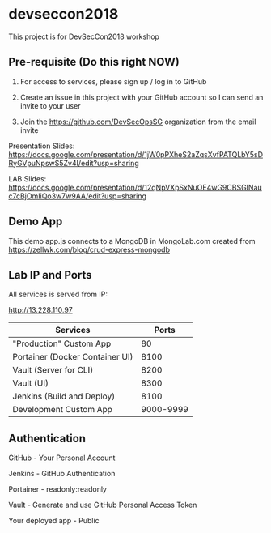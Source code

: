 # devseccon2018

This project is for DevSecCon2018 workshop

## Pre-requisite (Do this right NOW)

1. For access to services, please sign up / log in to GitHub

2. Create an issue in this project with your GitHub account so I can send an invite to your user

3. Join the https://github.com/DevSecOpsSG organization from the email invite

Presentation Slides:
 https://docs.google.com/presentation/d/1jW0pPXheS2aZqsXvfPATQLbY5sDRyGVpuNpswS5Zv4I/edit?usp=sharing

LAB Slides:
 https://docs.google.com/presentation/d/12qNpVXpSxNuOE4wG9CBSGINauc7cBjOmIiQo3w7w9AA/edit?usp=sharing

## Demo App

This demo app.js connects to a MongoDB in MongoLab.com created from https://zellwk.com/blog/crud-express-mongodb

## Lab IP and Ports

All services is served from IP:

http://13.228.110.97

| Services | Ports |
| --- | --- |
| "Production" Custom App | 80 |
| Portainer (Docker Container UI)| 8100 |
| Vault (Server for CLI) | 8200 |
| Vault (UI) | 8300 |
| Jenkins (Build and Deploy) | 8100 |
| Development Custom App | 9000-9999 |


## Authentication

GitHub - Your Personal Account

Jenkins - GitHub Authentication

Portainer - readonly:readonly

Vault - Generate and use GitHub Personal Access Token

Your deployed app - Public
